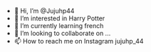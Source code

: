 - 👋 Hi, I’m @Jujuhp44
- 👀 I’m interested in Harry Potter 
- 🌱 I’m currently learning french
- 💞️ I’m looking to collaborate on ...
- 📫 How to reach me on Instagram jujuhp_44

<!---
Jujuhp44/Jujuhp44 is a ✨ special ✨ repository because its `README.md` (this file) appears on your GitHub profile.
You can click the Preview link to take a look at your changes.
--->
